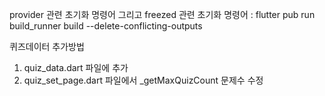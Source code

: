 provider 관련 초기화 명령어 그리고 freezed 관련 초기화 명령어
: flutter pub run build_runner build --delete-conflicting-outputs

퀴즈데이터 추가방법

1. quiz_data.dart 파일에 추가
2. quiz_set_page.dart 파일에서 \_getMaxQuizCount 문제수 수정
